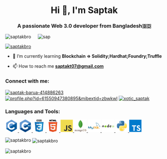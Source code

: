 <h1 align="center">Hi 👋, I'm Saptak</h1>
<h3 align="center">A passionate Web 3.0 developer from Bangladesh🇧🇩</h3>

<img align="right" alt ="sap" width="400" src="https://github.com/Saptakbro/Saptakbro/assets/142655066/c93502e6-e24f-474c-9625-d8f52894ce56">

<p align="left"> <img src="https://komarev.com/ghpvc/?username=saptakbro&label=Profile%20views&color=0e75b6&style=flat" alt="saptakbro" /> </p>

<p align="left"> <a href="https://github.com/ryo-ma/github-profile-trophy"><img src="https://github-profile-trophy.vercel.app/?username=saptakbro" alt="saptakbro" /></a> </p>

- 🌱 I’m currently learning **Blockchain => Solidity;Hardhat;Foundry;Truffle**

- 📫 How to reach me **saptakt07@gmail.com**

<h3 align="left">Connect with me:</h3>
<p align="left">
<a href="https://linkedin.com/in/saptak-barua-414886263" target="blank"><img align="center" src="https://raw.githubusercontent.com/rahuldkjain/github-profile-readme-generator/master/src/images/icons/Social/linked-in-alt.svg" alt="saptak-barua-414886263" height="30" width="40" /></a>
<a href="https://fb.com/profile.php?id=61550947380895&mibextid=zbwkwl" target="blank"><img align="center" src="https://raw.githubusercontent.com/rahuldkjain/github-profile-readme-generator/master/src/images/icons/Social/facebook.svg" alt="profile.php?id=61550947380895&mibextid=zbwkwl" height="30" width="40" /></a>
<a href="https://instagram.com/xotic_saptak" target="blank"><img align="center" src="https://raw.githubusercontent.com/rahuldkjain/github-profile-readme-generator/master/src/images/icons/Social/instagram.svg" alt="xotic_saptak" height="30" width="40" /></a>
</p>

<h3 align="left">Languages and Tools:</h3>
<p align="left"> <a href="https://www.cprogramming.com/" target="_blank" rel="noreferrer"> <img src="https://raw.githubusercontent.com/devicons/devicon/master/icons/c/c-original.svg" alt="c" width="40" height="40"/> </a> <a href="https://www.w3schools.com/cpp/" target="_blank" rel="noreferrer"> <img src="https://raw.githubusercontent.com/devicons/devicon/master/icons/cplusplus/cplusplus-original.svg" alt="cplusplus" width="40" height="40"/> </a> <a href="https://www.w3schools.com/css/" target="_blank" rel="noreferrer"> <img src="https://raw.githubusercontent.com/devicons/devicon/master/icons/css3/css3-original-wordmark.svg" alt="css3" width="40" height="40"/> </a> <a href="https://www.w3.org/html/" target="_blank" rel="noreferrer"> <img src="https://raw.githubusercontent.com/devicons/devicon/master/icons/html5/html5-original-wordmark.svg" alt="html5" width="40" height="40"/> </a> <a href="https://developer.mozilla.org/en-US/docs/Web/JavaScript" target="_blank" rel="noreferrer"> <img src="https://raw.githubusercontent.com/devicons/devicon/master/icons/javascript/javascript-original.svg" alt="javascript" width="40" height="40"/> </a> <a href="https://www.mongodb.com/" target="_blank" rel="noreferrer"> <img src="https://raw.githubusercontent.com/devicons/devicon/master/icons/mongodb/mongodb-original-wordmark.svg" alt="mongodb" width="40" height="40"/> </a> <a href="https://www.mysql.com/" target="_blank" rel="noreferrer"> <img src="https://raw.githubusercontent.com/devicons/devicon/master/icons/mysql/mysql-original-wordmark.svg" alt="mysql" width="40" height="40"/> </a> <a href="https://nodejs.org" target="_blank" rel="noreferrer"> <img src="https://raw.githubusercontent.com/devicons/devicon/master/icons/nodejs/nodejs-original-wordmark.svg" alt="nodejs" width="40" height="40"/> </a> <a href="https://www.python.org" target="_blank" rel="noreferrer"> <img src="https://raw.githubusercontent.com/devicons/devicon/master/icons/python/python-original.svg" alt="python" width="40" height="40"/> </a> <a href="https://www.typescriptlang.org/" target="_blank" rel="noreferrer"> <img src="https://raw.githubusercontent.com/devicons/devicon/master/icons/typescript/typescript-original.svg" alt="typescript" width="40" height="40"/> </a> </p>

<p><img align="left" src="https://github-readme-stats.vercel.app/api/top-langs?username=saptakbro&show_icons=true&locale=en&layout=compact" alt="saptakbro" /></p>

<p>&nbsp;<img align="center" src="https://github-readme-stats.vercel.app/api?username=saptakbro&show_icons=true&locale=en" alt="saptakbro" /></p>

<p><img align="center" src="https://github-readme-streak-stats.herokuapp.com/?user=saptakbro&" alt="saptakbro" /></p>
